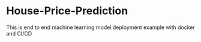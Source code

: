 # House-Price-Prediction
This is end to end machine learning model deployment example with docker and CI/CD
